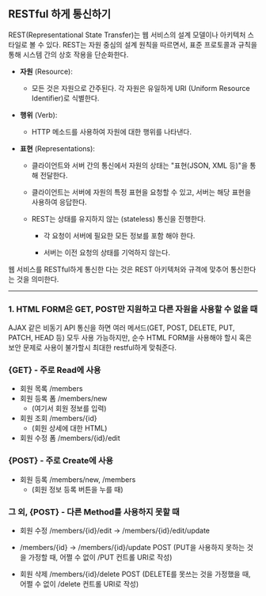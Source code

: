 ## RESTful 하게 통신하기

REST(Representational State Transfer)는 웹 서비스의 설계 모델이나 아키텍처 스타일로 볼 수 있다.
REST는 자원 중심의 설계 원칙을 따르면서, 표준 프로토콜과 규칙을 통해 시스템 간의 상호 작용을 단순화한다.

- **자원** (Resource):
    - 모든 것은 자원으로 간주된다. 각 자원은 유일하게 URI (Uniform Resource Identifier)로 식별한다.

- **행위** (Verb):
    - HTTP 메소드를 사용하여 자원에 대한 행위를 나타낸다.

- **표현** (Representations):
    - 클라이언트와 서버 간의 통신에서 자원의 상태는 "표현(JSON, XML 등)"을 통해 전달한다.

    - 클라이언트는 서버에 자원의 특정 표현을 요청할 수 있고, 서버는 해당 표현을 사용하여 응답한다.
    
    - REST는 상태를 유지하지 않는 (stateless) 통신을 진행한다. 
    
        - 각 요청이 서버에 필요한 모든 정보를 포함 해야 한다.
    
        - 서버는 이전 요청의 상태를 기억하지 않는다.

웹 서비스를 RESTful하게 통신한 다는 것은 REST 아키텍처와 규격에 맞추어 통신한다는 것을 의미한다.

--- 

### 1. HTML FORM은 GET, POST만 지원하고 다른 자원을 사용할 수 없을 때

AJAX 같은 비동기 API 통신을 하면 여러 메서드(GET, POST, DELETE, PUT, PATCH, HEAD 등) 모두 사용 가능하지만, 순수 HTML FORM을 사용해야 할시 혹은 보안 문제로 사용이 불가할시 최대한 restful하게 맞춰준다.

### {GET} - 주로 Read에 사용
- 회원 목록 /members
- 회원 등록 폼 /members/new
    - (여기서 회원 정보를 입력)
- 회원 조회 /members/{id}
    - (회원 상세에 대한 HTML) 
- 회원 수정 폼 /members/{id}/edit

### {POST} - 주로 Create에 사용
- 회원 등록 /members/new, /members
    - (회원 정보 등록 버튼을 누를 때)

### 그 외, {POST} - 다른 Method를 사용하지 못할 때
- 회원 수정 /members/{id}/edit → /members/{id}/edit/update 
- /members/{id} → /members/{id}/update
POST (PUT을 사용하지 못하는 것을 가정할 때, 어쩔 수 없이 /PUT 컨트롤 URI로 작성)

- 회원 삭제 /members/{id}/delete
POST (DELETE를 못쓰는 것을 가정했을 때, 어쩔 수 없이 /delete 컨트롤 URI로 작성)

